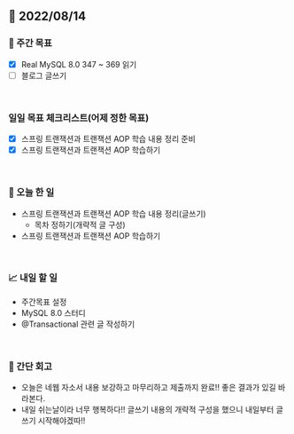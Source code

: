 ## 📅 2022/08/14


### 👏 주간 목표

- [x] Real MySQL 8.0 347 ~ 369 읽기
- [ ] 블로그 글쓰기

<br/>

### 일일 목표 체크리스트(어제 정한 목표)

- [x] 스프링 트랜잭션과 트랜잭션 AOP 학습 내용 정리 준비
- [x] 스프링 트랜잭션과 트랜잭션 AOP 학습하기

<br/>

### 💯 오늘 한 일

- 스프링 트랜잭션과 트랜잭션 AOP 학습 내용 정리(글쓰기)
  - 목차 정하기(개략적 글 구성)
- 스프링 트랜잭션과 트랜잭션 AOP 학습하기

<br/>

### 📈 내일 할 일

- 주간목표 설정
- MySQL 8.0 스터디
- @Transactional 관련 글 작성하기

<br/>

### 🤔 간단 회고
 
- 오늘은 네웹 자소서 내용 보강하고 마무리하고 제출까지 완료!! 좋은 결과가 있길 바라본다.
- 내일 쉬는날이라 너무 행복하다!! 글쓰기 내용의 개략적 구성을 했으니 내일부터 글쓰기 시작해야겠따!! 
